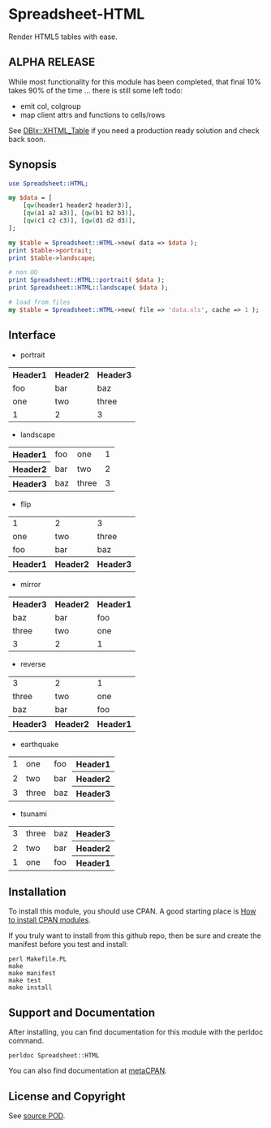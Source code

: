 Spreadsheet-HTML
================
Render HTML5 tables with ease.

ALPHA RELEASE
-------------
While most functionality for this module has been completed,
that final 10% takes 90% of the time ... there is still some
left todo:

* emit col, colgroup
* map client attrs and functions to cells/rows

See [DBIx::XHTML_Table](http://search.cpan.org/dist/DBIx-XHTML_Table/)
if you need a production ready solution and check back soon.

Synopsis
--------
```perl
use Spreadsheet::HTML;

my $data = [
    [qw(header1 header2 header3)],
    [qw(a1 a2 a3)], [qw(b1 b2 b3)],
    [qw(c1 c2 c3)], [qw(d1 d2 d3)],
];

my $table = Spreadsheet::HTML->new( data => $data );
print $table->portrait;
print $table->landscape;

# non OO
print Spreadsheet::HTML::portrait( $data );
print Spreadsheet::HTML::landscape( $data );

# load from files
my $table = Spreadsheet::HTML->new( file => 'data.xls', cache => 1 );
```

Interface
---------
* portrait
<table><tr><th>Header1</th><th>Header2</th><th>Header3</th></tr><tr><td>foo</td><td>bar</td><td>baz</td></tr><tr><td>one</td><td>two</td><td>three</td></tr><tr><td>1</td><td>2</td><td>3</td></tr></table>

* landscape
<table><tr><th>Header1</th><td>foo</td><td>one</td><td>1</td></tr><tr><th>Header2</th><td>bar</td><td>two</td><td>2</td></tr><tr><th>Header3</th><td>baz</td><td>three</td><td>3</td></tr></table>

* flip
<table><tr><td>1</td><td>2</td><td>3</td></tr><tr><td>one</td><td>two</td><td>three</td></tr><tr><td>foo</td><td>bar</td><td>baz</td></tr><tr><th>Header1</th><th>Header2</th><th>Header3</th></tr></table>

* mirror
<table><tr><th>Header3</th><th>Header2</th><th>Header1</th></tr><tr><td>baz</td><td>bar</td><td>foo</td></tr><tr><td>three</td><td>two</td><td>one</td></tr><tr><td>3</td><td>2</td><td>1</td></tr></table>

* reverse
<table><tr><td>3</td><td>2</td><td>1</td></tr><tr><td>three</td><td>two</td><td>one</td></tr><tr><td>baz</td><td>bar</td><td>foo</td></tr><tr><th>Header3</th><th>Header2</th><th>Header1</th></tr></table>

* earthquake
<table><tr><td>1</td><td>one</td><td>foo</td><th>Header1</th></tr><tr><td>2</td><td>two</td><td>bar</td><th>Header2</th></tr><tr><td>3</td><td>three</td><td>baz</td><th>Header3</th></tr></table>

* tsunami
<table><tr><td>3</td><td>three</td><td>baz</td><th>Header3</th></tr><tr><td>2</td><td>two</td><td>bar</td><th>Header2</th></tr><tr><td>1</td><td>one</td><td>foo</td><th>Header1</th></tr></table>

Installation
------------
To install this module, you should use CPAN. A good starting
place is [How to install CPAN modules](http://www.cpan.org/modules/INSTALL.html).

If you truly want to install from this github repo, then
be sure and create the manifest before you test and install:
```
perl Makefile.PL
make
make manifest
make test
make install
```

Support and Documentation
-------------------------
After installing, you can find documentation for this module with the
perldoc command.
```
perldoc Spreadsheet::HTML
```
You can also find documentation at [metaCPAN](https://metacpan.org/pod/Spreadsheet::HTML).

License and Copyright
---------------------
See [source POD](/lib/Spreadsheet/HTML.pm).
